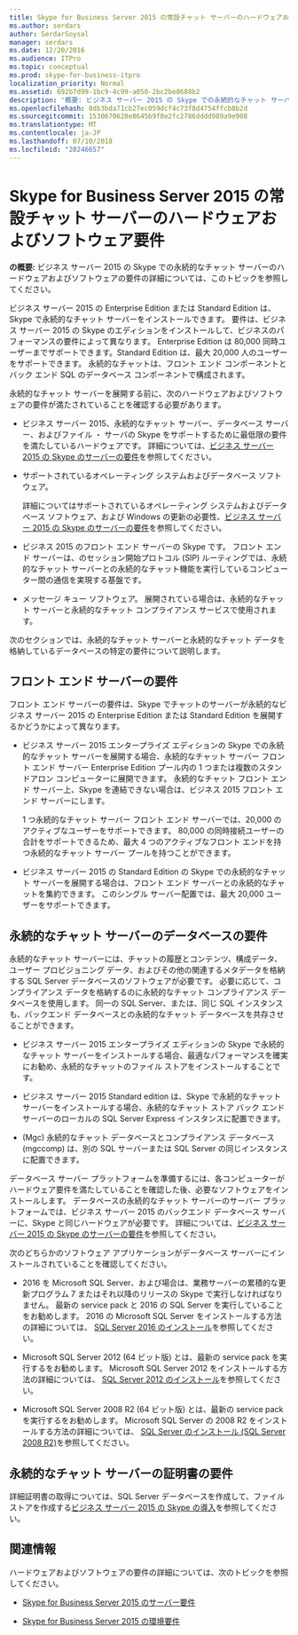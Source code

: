 ```yaml
---
title: Skype for Business Server 2015 の常設チャット サーバーのハードウェアおよびソフトウェア要件
ms.author: serdars
author: SerdarSoysal
manager: serdars
ms.date: 12/20/2016
ms.audience: ITPro
ms.topic: conceptual
ms.prod: skype-for-business-itpro
localization_priority: Normal
ms.assetid: 692b7d99-1bc9-4c99-a050-2bc2be8688b2
description: '概要: ビジネス サーバー 2015 の Skype での永続的なチャット サーバーのハードウェアおよびソフトウェアの要件の詳細については、このトピックを読みます。'
ms.openlocfilehash: 8db3bda71cb27ec059dcf4c73f8d4754ffcb8b2d
ms.sourcegitcommit: 1530670628e8645b9f8e2fc2786dddd989a9e908
ms.translationtype: MT
ms.contentlocale: ja-JP
ms.lasthandoff: 07/10/2018
ms.locfileid: "20246657"
---
```

# <a name="hardware-and-software-requirements-for-persistent-chat-server-in-skype-for-business-server-2015"></a>Skype for Business Server 2015 の常設チャット サーバーのハードウェアおよびソフトウェア要件
 
**の概要:** ビジネス サーバー 2015 の Skype での永続的なチャット サーバーのハードウェアおよびソフトウェアの要件の詳細については、このトピックを参照してください。
  
ビジネス サーバー 2015 の Enterprise Edition または Standard Edition は、Skype で永続的なチャット サーバーをインストールできます。 要件は、ビジネス サーバー 2015 の Skype のエディションをインストールして、ビジネスのパフォーマンスの要件によって異なります。 Enterprise Edition は 80,000 同時ユーザーまでサポートできます。Standard Edition は、最大 20,000 人のユーザーをサポートできます。 永続的なチャットは、フロント エンド コンポーネントとバック エンド SQL のデータベース コンポーネントで構成されます。
  
永続的なチャット サーバーを展開する前に、次のハードウェアおよびソフトウェアの要件が満たされていることを確認する必要があります。
  
- ビジネス サーバー 2015、永続的なチャット サーバー、データベース サーバー、およびファイル ・ サーバの Skype をサポートするために最低限の要件を満たしているハードウェアです。 詳細については、[ビジネス サーバー 2015 の Skype のサーバーの要件](../../plan-your-deployment/requirements-for-your-environment/server-requirements.md)を参照してください。
    
- サポートされているオペレーティング システムおよびデータベース ソフトウェア。
    
    詳細についてはサポートされているオペレーティング システムおよびデータベース ソフトウェア、および Windows の更新の必要性、[ビジネス サーバー 2015 の Skype のサーバーの要件](../../plan-your-deployment/requirements-for-your-environment/server-requirements.md)を参照してください。
    
- ビジネス 2015 のフロント エンド サーバーの Skype です。 フロント エンド サーバーは、のセッション開始プロトコル (SIP) ルーティングでは、永続的なチャット サーバーとの永続的なチャット機能を実行しているコンピューター間の通信を実現する基盤です。 
    
- メッセージ キュー ソフトウェア。 展開されている場合は、永続的なチャット サーバーと永続的なチャット コンプライアンス サービスで使用されます。
    
次のセクションでは、永続的なチャット サーバーと永続的なチャット データを格納しているデータベースの特定の要件について説明します。
  
## <a name="front-end-server-requirements"></a>フロント エンド サーバーの要件

フロント エンド サーバーの要件は、Skype でチャットのサーバーが永続的なビジネス サーバー 2015 の Enterprise Edition または Standard Edition を展開するかどうかによって異なります。
  
- ビジネス サーバー 2015 エンタープライズ エディションの Skype での永続的なチャット サーバーを展開する場合、永続的なチャット サーバー フロント エンド サーバー Enterprise Edition プール内の 1 つまたは複数のスタンドアロン コンピューターに展開できます。 永続的なチャット フロント エンド サーバー上、Skype を連結できない場合は、ビジネス 2015 フロント エンド サーバーにします。 
    
    1 つ永続的なチャット サーバー フロント エンド サーバーでは、20,000 のアクティブなユーザーをサポートできます。 80,000 の同時接続ユーザーの合計をサポートできるため、最大 4 つのアクティブなフロント エンドを持つ永続的なチャット サーバー プールを持つことができます。 
    
- ビジネス サーバー 2015 の Standard Edition の Skype での永続的なチャット サーバーを展開する場合は、フロント エンド サーバーとの永続的なチャットを集約できます。 このシングル サーバー配置では、最大 20,000 ユーザーをサポートできます。 
    
## <a name="persistent-chat-server-database-requirements"></a>永続的なチャット サーバーのデータベースの要件

永続的なチャット サーバーには、チャットの履歴とコンテンツ、構成データ、ユーザー プロビジョニング データ、およびその他の関連するメタデータを格納する SQL Server データベースのソフトウェアが必要です。 必要に応じて、コンプライアンス データを格納するのに永続的なチャット コンプライアンス データベースを使用します。 同一の SQL Server、または、同じ SQL インスタンスも、バックエンド データベースとの永続的なチャット データベースを共存させることができます。 
  
- ビジネス サーバー 2015 エンタープライズ エディションの Skype で永続的なチャット サーバーをインストールする場合、最適なパフォーマンスを確実にお勧め、永続的なチャットのファイル ストアをインストールすることです。
    
- ビジネス サーバー 2015 Standard edition は、Skype で永続的なチャット サーバーをインストールする場合、永続的なチャット ストア バック エンド サーバーのローカルの SQL Server Express インスタンスに配置できます。
    
- (Mgc) 永続的なチャット データベースとコンプライアンス データベース (mgccomp) は、別の SQL サーバーまたは SQL Server の同じインスタンスに配置できます。
    
データベース サーバー プラットフォームを準備するには、各コンピューターがハードウェア要件を満たしていることを確認した後、必要なソフトウェアをインストールします。 データベースの永続的なチャット サーバーのサーバー プラットフォームでは、ビジネス サーバー 2015 のバックエンド データベース サーバーに、Skype と同じハードウェアが必要です。 詳細については、[ビジネス サーバー 2015 の Skype のサーバーの要件](../../plan-your-deployment/requirements-for-your-environment/server-requirements.md)を参照してください。
  
次のどちらかのソフトウェア アプリケーションがデータベース サーバーにインストールされていることを確認してください。

- 2016 を Microsoft SQL Server、および場合は、業務サーバーの累積的な更新プログラム 7 またはそれ以降のリリースの Skype で実行しなければなりません。 最新の service pack と 2016 の SQL Server を実行していることをお勧めします。 2016 の Microsoft SQL Server をインストールする方法の詳細については、 [SQL Server 2016 のインストール](https://docs.microsoft.com/pt-pt/sql/database-engine/install-windows/install-sql-server?view=sql-server-2016)を参照してください。

- Microsoft SQL Server 2012 (64 ビット版) とは、最新の service pack を実行するをお勧めします。 Microsoft SQL Server 2012 をインストールする方法の詳細については、 [SQL Server 2012 のインストール](https://go.microsoft.com/fwlink/p/?LinkID=248559)を参照してください。

- Microsoft SQL Server 2008 R2 (64 ビット版) とは、最新の service pack を実行するをお勧めします。 Microsoft SQL Server の 2008 R2 をインストールする方法の詳細については、 [SQL Server のインストール (SQL Server 2008 R2)](https://go.microsoft.com/fwlink/p/?LinkId=275702)を参照してください。 
    
## <a name="persistent-chat-server-certificate-requirements"></a>永続的なチャット サーバーの証明書の要件

詳細証明書の取得については、SQL Server データベースを作成して、ファイル ストアを作成する[ビジネス サーバー 2015 の Skype の導入](../../deploy/deploy.md)を参照してください。 
  
## <a name="for-more-information"></a>関連情報

ハードウェアおよびソフトウェアの要件の詳細については、次のトピックを参照してください。
  
- [Skype for Business Server 2015 のサーバー要件](../../plan-your-deployment/requirements-for-your-environment/server-requirements.md)
    
- [Skype for Business Server 2015 の環境要件](../../plan-your-deployment/requirements-for-your-environment/environmental-requirements.md)
    

